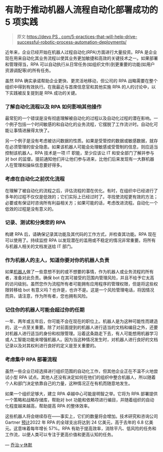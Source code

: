 # 有助于推动机器人流程自动化部署成功的 5 项实践

> 原文:[https://devo PS . com/5-practices-that-will-help-drive-successful-robotic-process-automation-deployments/](https://devops.com/5-practices-that-will-help-drive-successful-robotic-process-automation-deployments/)

近年来，企业已经开始在机器人过程自动化(RPA)方面进行大量投资。RPA 是企业现在用来自动化其业务流程以使其业务更加敏捷和高效的关键技术之一。如果部署和管理得当，RPA 可以自动执行从日常任务(如组织文件)到更重要的功能(如用户资源调配等)的所有任务。

虽然 RPA 确实承诺帮助企业更快、更灵活地移动，但公司的 RPA 战略需要在整个组织中得到有效执行。在我最近与首席信息官和其他实施 RPA 的人的讨论中，以下实践被反复提到是 RPA 成功的关键。

### **了解自动化流程以及 RPA 如何影响其他操作**

最常犯的一个错误是没有彻底理解被自动化的过程以及自动化过程的潜在影响。一个例子包括一个时间敏感的和自动化的业务流程，它摆脱了工作流计时。自动化可能让事情进展得太快了。

另一个例子是没有考虑被访问数据的性质。如果是受管控的数据或敏感数据，就存在必须管理的安全隐患。如果该机器人可能会处理敏感或受管制的信息，则应适当控制该机器人。RPA 技术是一项 IT 职能，至少应该让 IT 和安全部门了解并参与对 bot 的监督。提前通知他们并让他们参与进来，比他们后来发现有一大群机器人在管理和操纵信息要好得多。

### **考虑在自动化之前优化流程**

在理解了被自动化的流程之后，评估流程的潜在优化。有时，在组织中已经进行了多年的过程不仅仅是低效的；它们实际上已经过时了。寻找使流程更有效的方法；必要或有保证时咨询所有利益相关方；如果可能的话，考虑改进流程。自动化一个低效的过程是没有意义的。

### **记录、测试和分类您的 RPA**

构建 RPA 后，请确保记录其功能及其代码的工作方式，并检查其功能。RPA 现在可以使用了。持续监控 RPA 以发现潜在的滥用或不稳定的情况非常重要。将所有与机器人相关的文档发送给 IT 部门。

### **作为机器人的主人，知道你要对你的机器人负责**

如果[机器人](https://devops.com/bots-like-a-cli-on-steroids/)做了一些意想不到的或不想要的事情，作为机器人或业务流程的所有者，准备对此负责。确保 bot 在其可接受的范围内管理风险，并且不给予它太高的访问级别。虽然您作为流程所有者可能拥有应用程序的管理权限，但是将这些权限转移给 bot 有意义吗？也许是，也许不是。这是一个风险管理电话，将因情况而异。请注意，作为所有者，您也拥有风险。

### **记住你的机器人可能会超过你的任期**

一年、两年或五年后，你可能不会在现在的职位上。机器人是为这种可能性而建造的，这一点至关重要。除了对前面提到的机器人进行适当的文档和编目之外，还要对机器人进行适当的身份和权限管理。沿着这条路走下去，有人可能想用机器学习或人工智能功能来增强机器人。因为当这种情况发生时，对机器人进行良好的文档记录以及对其权利进行良好的定义是至关重要的。

### **考虑集中 RPA 部署流程**

虽然一些企业已经选择进行组织范围的自动化工作，但其他企业正在不温不火地尝试小型 RPA 试点。其他人还没有决定如何在他们的组织中整合机器人，所以随着个人和部门决定依靠自己的力量，这种情况正在有机而随意地发生。

如果一个组织足够大，建立 RPA 卓越中心可能是明智之举。它将为 RPA 部署提供一个策略和战略存储库，帮助对 bot 功能和依赖项进行编目，并随着组织的自动化程度越来越高，帮助提高 RPA 的整体效率。

这些机器人将会继续存在——事实上，它们的数量将会增加。技术研究和咨询公司 Gartner [预计](https://www.gartner.com/en/newsroom/press-releases/2018-11-13-gartner-says-worldwide-spending-on-robotic-process-automation-software-to-reach-680-million-in-2018)2022 年 RPA 的全球支出将达到 24 亿美元，高于去年的 6.8 亿美元。这意味着每年增长 57%。RPA 有助于提高效率，消除平凡、低风险的任务和工作流，以便人类可以专注于更高价值和更高认知的任务。

— [乔治·v·休默](https://devops.com/author/george-hulme/)